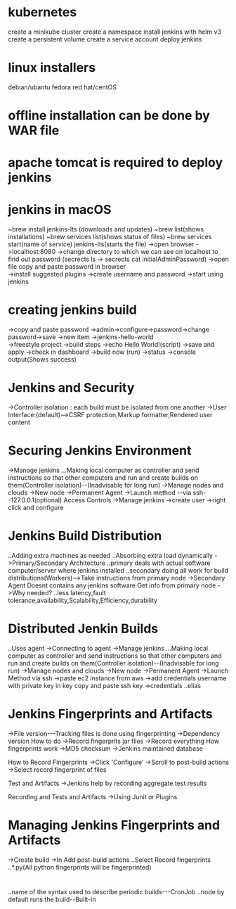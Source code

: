 # kubernetes
  create a minikube cluster
  create a namespace
  install jenkins with helm v3
  create a persistent volume
  create a service account deploy jenkins
# linux installers
  debian/ubantu
  fedora
  red hat/centOS
# offline installation can be done by WAR file
# apache tomcat is required to deploy jenkins
# jenkins in macOS
  ~brew install jenkins-lts (downloads and updates)
  ~brew list(shows installations)
  ~brew services list(shows status of files)
  ~brew services start(name of service) jenkins-lts(starts the file)
  ->open browser  ->localhost:8080 
                  ->change directory to which we can see on localhost to find out password (secrects ls -> secrects cat initialAdminPassword)
                  ->open file copy and paste password in browser  
  ->install suggested plugins
  ->create username and password
  ->start using jenkins

# creating jenkins build
  ->copy and paste password
     ->admin->configure->password->change password->save
  ->new item   ->jenkins-hello-world   
               ->freestyle project
  ->build steps   ->echo Hello World!(script)
  ->save and apply
  ->check in dashboard
  ->build now (run)
  ->status
  ->console output(Shows success)

# Jenkins and Security
->Controller isolation : each build must be isolated from one another
->User Interface:(default)-->CSRF protection,Markup formatter,Rendered user content

# Securing Jenkins Environment
->Manage jenkins
...Making local computer as controller and send instructions so that other computers and run and create builds on them(Controller isolation)--(Inadvisable for long run)
->Manage nodes and clouds
->New node
->Permanent Agent
->Launch method --via ssh--127.0.0.1(optional)
Access Controls
->Manage jenkins
->create user 
->right click and configure

 

# Jenkins Build Distribution
..Adding extra machines as needed
..Absorbing extra load dynamically
->Primary/Secondary Architecture
    ..primary deals with actual software computer/server where jenkins installed
    ..secondary doing all work for build distributions(Workers)-->Take instructions from primary node
->Secondary Agent
   Doesnt contains any jenkins software
   Get info from primary node
->Why needed?
..less latency,fault tolerance,availability,Scalability,Efficiency,durability

 

# Distributed Jenkin Builds
..Uses agent
->Connecting to agent
     ->Manage jenkins
    ...Making local computer as controller and send instructions so that other computers and run and create builds on them(Controller isolation)--(Inadvisable for long run)
    ->Manage nodes and clouds
    ->New node
    ->Permanent Agent
    ->Launch Method via ssh
      ->paste ec2 instance from aws
      ->add credentials
        username with private key
        in key copy and paste ssh key
      ->credentials ..elias
# Jenkins Fingerprints and Artifacts 
  ->File version---Tracking files is done using fingerprinting
  ->Dependency version
  How to do
  ->Record fingerprits jar files
  ->Record everything
  How fingerprints work
  ->MD5 checksum
  ->Jenkins maintained database

 

  How to Record Fingerprints
  ->Click 'Configure'
  ->Scroll to post-build actions
  ->Select record fingerprint of files

 

  Test and Artifacts
  ->Jenkins help by recording aggregate test results

 

  Recording and Tests and Artifacts
  ->Using Junit or Plugins

# Managing Jenkins Fingerprints and Artifacts 
  ->Create build
  ->In Add post-build actions
    ..Select Record fingerprints
    ..*.py(All python fingerprints will be fingerprinted)

 

#
..name of the syntax used to describe periodic builds---CronJob
..node by default runs the build--Built-in  
  
  
